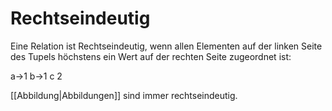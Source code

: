 # Rechtseindeutig
Eine Relation ist Rechtseindeutig, wenn allen Elementen auf der linken Seite des Tupels höchstens ein Wert auf der rechten Seite zugeordnet ist:

a->1
b->1
c
      2
	  
[[Abbildung|Abbildungen]] sind immer rechtseindeutig.